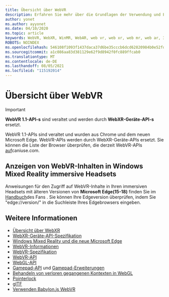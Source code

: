 ```yaml
---
title: Übersicht über WebVR
description: Erfahren Sie mehr über die Grundlagen der Verwendung und Entwicklung für WebVR-Anwendungen, die auf Windows Mixed Reality immersive Headsets ausgeführt werden.
author: yonet
ms.author: ayyonet
ms.date: 04/10/2020
ms.topic: article
keywords: WebVR, WebXR, WinMR, WebAR, web vr, web xr, web mr, web ar, 360, 360 video, 360 videos, 360 photo, 360 photos, 360 content, immersive web, immersiveweb, IW
ROBOTS: NOINDEX
ms.openlocfilehash: 546108f1093f1437daca37d6be35cccb6dcd62820984b0e52fd45979d4af6e55
ms.sourcegitcommit: a1c086aa83d381129e62f9d8942f0fc889ffcab0
ms.translationtype: MT
ms.contentlocale: de-DE
ms.lasthandoff: 08/05/2021
ms.locfileid: "115192014"
---
```

# <a name="webvr-overview"></a>Übersicht über WebVR

> [!IMPORTANT]
> **WebVR 1.1-API-s** sind veraltet und werden durch **WebXR-Geräte-API-s** ersetzt.

WebVR 1.1-APIs sind veraltet und wurden aus Chrome und dem neuen Microsoft Edge. WebVR-APIs werden durch WebXR-Geräte-APIs ersetzt. Sie können die Liste der Browser überprüfen, die derzeit WebVR-APIs [auf](https://caniuse.com/#search=webvr)caniuse.com.

## <a name="viewing-webvr-content-in-windows-mixed-reality-immersive-headsets"></a>Anzeigen von WebVR-Inhalten in Windows Mixed Reality immersive Headsets

Anweisungen für den Zugriff auf WebVR-Inhalte in Ihren immersiven Headsets mit älteren Versionen von **Microsoft Edge(15-18)** finden Sie im [Handbuch](/windows/mixed-reality/enthusiast-guide/webvr)des Fans . Sie können Ihre Edgeversion überprüfen, indem Sie "edge://version/" in die Suchleiste Ihres Edgebrowsers eingeben.

## <a name="see-also"></a>Weitere Informationen

* [Übersicht über WebXR](webxr-overview.md)
* [WebXR-Geräte-API-Spezifikation](https://immersive-web.github.io/webxr/)
* [Windows Mixed Reality und die neue Microsoft Edge](/windows/mixed-reality/new-microsoft-edge)
* [WebVR-Informationen](https://webvr.info)
* [WebVR-Spezifikation](https://w3c.github.io/webvr/)
* [WebVR-API](/previous-versions//mt806281(v=vs.85))
* [WebGL-API](/previous-versions/windows/internet-explorer/ie-developer/dev-guides/bg182648(v=vs.85))
* [Gamepad-API](https://msdn.microsoft.com/library/dn743630(v=vs.85).aspx) und [Gamepad-Erweiterungen](https://w3c.github.io/gamepad/extensions.html)
* [Behandeln von verloren gegangenen Kontexten in WebGL](https://www.khronos.org/webgl/wiki/HandlingContextLost)
* [Pointerlock](https://www.w3.org/TR/pointerlock/)
* [glTF](https://www.khronos.org/gltf)
* [Verwenden Babylon.js WebVR](/windows/uwp/get-started/adding-webvr-to-a-babylonjs-game)